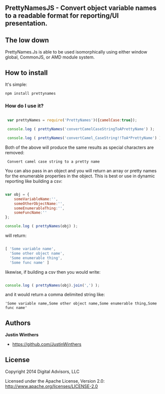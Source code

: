 ## PrettyNamesJS - Convert object variable names to a readable format for reporting/UI presentation.

## The low down

PrettyNames.Js is able to be used isomorphically using either window global, CommonJS, or AMD module system.

## How to install

It's simple:


```
npm install prettynames
```

### How do I use it?

```js

 var prettyNames = require('PrettyNames')({camelCase:true});

 console.log ( prettyNames('convertCamelCaseStringToAPrettyName') );

 console.log ( prettyNames('convertCamel_CaseString!!ToA*PrettyName') );

```

Both of the above will produce the same results as special characters are removed:

```
 Convert camel case string to a pretty name
```

You can also pass in an object and you will return an array or pretty names for the enumerable properties
in the object.  This is best or use in dynamic reporting like building a csv:

```js

var obj = {
    someVariableName:'',
    someOtherObjectName:'',
    someEnumerableThing:'',
    someFuncName:''
};

console.log ( prettyNames(obj) );

```

will return:

```js

[ 'Some variable name',
  'Some other object name',
  'Some enumerable thing',
  'Some func name' ]

```

likewise, if building a csv then you would write:

```js

console.log ( prettyNames(obj).join(',') );


```
and it would return a comma delimited string like:

```
'Some variable name,Some other object name,Some enumerable thing,Some func name'
```

## Authors

**Justin Winthers**

+ https://github.com/JustinWinthers


## License

Copyright 2014 Digital Advisors, LLC

Licensed under the Apache License, Version 2.0: http://www.apache.org/licenses/LICENSE-2.0
